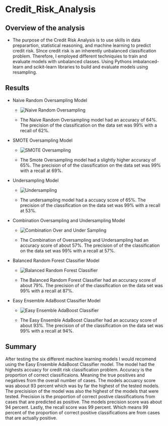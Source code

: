 # Credit_Risk_Analysis

## Overview of the analysis 
- The purpose of the Credit Risk Analysis is to use skills in data preparartion, statistical reasoning, and machine learning to predict credit risk. SInce credit risk is an inherently unbalanced classification problem. Therefore, I employed different techniquies to train and evaluate models with unbalanced classes. Using Pythons imbalanced-learn and scikit-learn libraries to build and evaluate models using resampling. 

## Results

- Naive Random Oversampling Model
  - ![Naive Random Oversampling](https://user-images.githubusercontent.com/16258584/107434338-4a872c00-6af0-11eb-9a4a-edf01a3614e5.png)
  
  - The Naive Random Oversampling model had an accuracy of 64%. The precision of the classification on the data set was 99% with a recall of 62%.

- SMOTE Oversampling Model
  - ![SMOTE Oversampling](https://user-images.githubusercontent.com/16258584/107434342-4ce98600-6af0-11eb-9776-3bd26fcfd2ce.png)
  
  - The Smote Oversampling model had a slightly higher accuracy of 65%. The precision of of the classification on the data set was 99% with a recall at 69%.

- Undersampling Model
  - ![Undersampling](https://user-images.githubusercontent.com/16258584/107434344-4e1ab300-6af0-11eb-8b0e-b1b828d88531.png)
  
  - The undersampling model had a accuacy score of 65%. The precision of the classification on the data set was 99% with a recall at 53%.

- Combination Oversampling and Undersampling Model
  - ![Combination Over and Under Sampling](https://user-images.githubusercontent.com/16258584/107434347-4f4be000-6af0-11eb-89e2-b26050ae0f7f.png)
  
  - The Combination of Oversampling and Undersampling had an accuracy score of about 57%. The precision of of the classification on the data set was 99% with a recall at 57%.

- Balanced Random Forest Classifier Model
  - ![Balanced Random Forest Classifier ](https://user-images.githubusercontent.com/16258584/107434353-5115a380-6af0-11eb-9881-00ca36fadcb1.png)

  - The Balanced Random Forest Classifier had an accuracy score of about 79%. The precision of of the classification on the data set was 99% with a recall at 87%.

- Easy Ensemble AdaBoost Classifier Model
  - ![Easy Ensemble AdaBoost Classifier](https://user-images.githubusercontent.com/16258584/107434365-54a92a80-6af0-11eb-8e92-50ebefc14aaf.png)
  
  - The Easy Ensemble AdaBoost Classifier had an accuracy score of about 93%. The precision of of the classification on the data set was 99% with a recall at 94%.

## Summary 
After testing the six different machine learning models I would recomend using the Easy Ensemble AdaBoost Classifier model. The model had the highests accuacy for credit risk classification problem. Accuracy is the proportion of correct classificaions. Meaning the true positives and negatives from the overall number of cases. The models accuarcy score was aboout 93 percent which was by far the highest of the tested models. The precisision of the model was also the highest of the models that were tested. Precision is the proportion of correct postive classifications from cases that are predicted as positive. The models precision score was about 94 percent. Lastly, the recall score was 99 percent. Which means 99 percent of the proportion of correct positive classifications are from cases that are actually positive.
